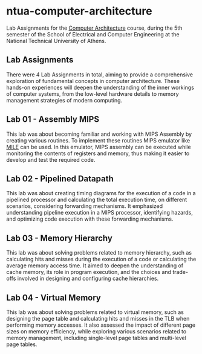 # ntua-computer-architecture

Lab Assignments for the [Computer Architecture](https://www.ece.ntua.gr/en/undergraduate/courses/3357) course, during the 5th semester of the School of Electrical and Computer Engineering at the National Technical University of Athens.

## Lab Assignments

There were 4 Lab Assignments in total, aiming to provide a comprehensive exploration of fundamental concepts in computer architecture. These hands-on experiences will deepen the understanding of the inner workings of computer systems, from the low-level hardware details to memory management strategies of modern computing.

## Lab 01 - Assembly MIPS

This lab was about becoming familiar and working with MIPS Assembly by creating various routines. To implement these routines MIPS emulator like [MILE](http://www.cslab.ece.ntua.gr/courses/comparch/assign.go) can be used. In this emulator, MIPS assembly can be executed while monitoring the contents of registers and memory, thus making it easier to develop and test the required code.

## Lab 02 - Pipelined Datapath

This lab was about creating timing diagrams for the execution of a code in a pipelined processor and calculating the total execution time, on different scenarios, considering forwarding mechanisms. It emphasized understanding pipeline execution in a MIPS processor, identifying hazards, and optimizing code execution with these forwarding mechanisms.

## Lab 03 - Memory Hierarchy

This lab was about solving problems related to memory hierarchy, such as calculating hits and misses during the execution of a code or calculating the average memory access time. It aimed to deepen the understanding of cache memory, its role in program execution, and the choices and trade-offs involved in designing and configuring cache hierarchies.

## Lab 04 - Virtual Memory

This lab was about solving problems related to virtual memory, such as designing the page table and calculating hits and misses in the TLB when performing memory accesses. It also assessed the impact of different page sizes on memory efficiency, while exploring various scenarios related to memory management, including single-level page tables and multi-level page tables.
